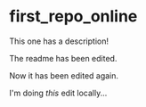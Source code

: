 # first_repo_online
This one has a description!

The readme has been edited.

Now it has been edited again.

I'm doing *this* edit locally...